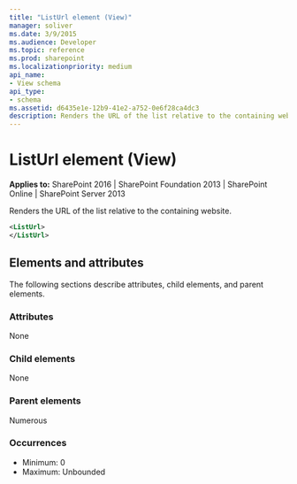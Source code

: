 ```yaml
---
title: "ListUrl element (View)"
manager: soliver
ms.date: 3/9/2015
ms.audience: Developer
ms.topic: reference
ms.prod: sharepoint
ms.localizationpriority: medium
api_name:
- View schema
api_type:
- schema
ms.assetid: d6435e1e-12b9-41e2-a752-0e6f28ca4dc3
description: Renders the URL of the list relative to the containing website. 
---
```


# ListUrl element (View)

**Applies to:** SharePoint 2016 | SharePoint Foundation 2013 | SharePoint Online | SharePoint Server 2013
  
Renders the URL of the list relative to the containing website. 
  
```XML
<ListUrl>
</ListUrl>
```

## Elements and attributes

The following sections describe attributes, child elements, and parent elements.

### Attributes

None
   
### Child elements

None
   
### Parent elements

Numerous 
   
### Occurrences

- Minimum: 0
- Maximum: Unbounded

<br/> 
   

